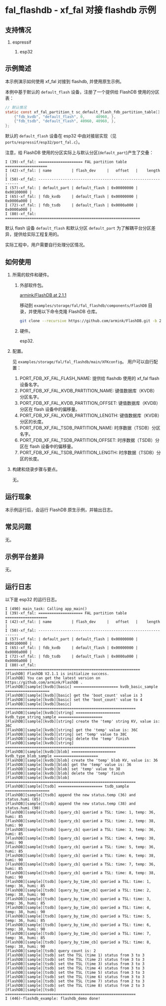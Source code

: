 # fal_flashdb - xf_fal 对接 flashdb 示例

## 支持情况

1.  espressif

    1.  esp32

## 示例简述

本示例演示如何使用 xf_fal 对接到 flashdb, 并使用原生示例。

本例中基于默认的 `default_flash` 设备，注册了一个提供给 FlashDB 使用的分区表：

```c
// 默认情况
static const xf_fal_partition_t sc_default_flash_fdb_partition_table[] = {
    {"fdb_kvdb", "default_flash", 0,     40960, },
    {"fdb_tsdb", "default_flash", 40960, 40960, },
};
```

默认的 `default_flash` 设备在 esp32 中由对接层实现（见 `ports/espressif/esp32/port_fal.c`）。

注意，给 FlashDB 使用的分区实际上与默认分区(`default_part`)产生了交叠：

```log
I (39)-xf_fal: ==================== FAL partition table ===================
I (42)-xf_fal: | name         | flash_dev     |   offset   |    length  |
I (50)-xf_fal: -------------------------------------------------------------
I (57)-xf_fal: | default_part | default_flash | 0x00000000 | 0x00100000 |
I (65)-xf_fal: | fdb_kvdb     | default_flash | 0x00000000 | 0x0000a000 |
I (72)-xf_fal: | fdb_tsdb     | default_flash | 0x0000a000 | 0x0000a000 |
I (80)-xf_fal: =============================================================
```

默认 flash 设备 `default_flash` 和默认分区 `default_part` 为了解耦平台分区差异，提供给实际工程复用的。

实际工程中，用户需要自行处理分区情况。

## 如何使用

1.  所需的软件和硬件。

    1.  外部软件包。

        [armink/FlashDB at 2.1.1](https://github.com/armink/FlashDB/tree/2.1.1)

        移动到 `examples/storage/fal/fal_flashdb/components/FlashDB` 目录，并使用以下命令克隆 FlashDB 仓库。

        ```bash
        git clone --recursive https://github.com/armink/FlashDB.git -b 2.1.1
        ```

    1.  硬件。

        esp32.

1.  配置。

    见 `examples/storage/fal/fal_flashdb/main/XFKconfig`。
    用户可以自行配置：

    1.  PORT_FDB_XF_FAL_FLASH_NAME: 提供给 flashdb 使用的 xf_fal flash 设备名字。
    1.  PORT_FDB_XF_FAL_KVDB_PARTITION_NAME: 键值数据库（KVDB）分区名字。
    1.  PORT_FDB_XF_FAL_KVDB_PARTITION_OFFSET: 键值数据库（KVDB）分区在 flash 设备中的偏移量。
    1.  PORT_FDB_XF_FAL_KVDB_PARTITION_LENGTH: 键值数据库（KVDB）分区的长度。
    1.  PORT_FDB_XF_FAL_TSDB_PARTITION_NAME: 时序数据（TSDB）分区名字。
    1.  PORT_FDB_XF_FAL_TSDB_PARTITION_OFFSET: 时序数据（TSDB）分区在 flash 设备中的偏移量。
    1.  PORT_FDB_XF_FAL_TSDB_PARTITION_LENGTH: 时序数据（TSDB）分区的长度。

1.  构建和烧录步骤与要点。

    无。

## 运行现象

本示例运行后，会运行 FlashDB 原生示例，并输出日志。

## 常见问题

无。

## 示例平台差异

无。

## 运行日志

以下是 esp32 的运行日志。

```
I (490) main_task: Calling app_main()
I (39)-xf_fal: ==================== FAL partition table ===================
I (42)-xf_fal: | name         | flash_dev     |   offset   |    length  |
I (50)-xf_fal: -------------------------------------------------------------
I (57)-xf_fal: | default_part | default_flash | 0x00000000 | 0x00100000 |
I (65)-xf_fal: | fdb_kvdb     | default_flash | 0x00000000 | 0x0000a000 |
I (72)-xf_fal: | fdb_tsdb     | default_flash | 0x0000a000 | 0x0000a000 |
I (80)-xf_fal: =============================================================
[FlashDB] FlashDB V2.1.1 is initialize success.
[FlashDB] You can get the latest version on https://github.com/armink/FlashDB .
[FlashDB][sample][kvdb][basic] ==================== kvdb_basic_sample ====================
[FlashDB][sample][kvdb][basic] get the 'boot_count' value is 3
[FlashDB][sample][kvdb][basic] set the 'boot_count' value to 4
[FlashDB][sample][kvdb][basic] ===========================================================
[FlashDB][sample][kvdb][string] ==================== kvdb_type_string_sample ====================
[FlashDB][sample][kvdb][string] create the 'temp' string KV, value is: 36C
[FlashDB][sample][kvdb][string] get the 'temp' value is: 36C
[FlashDB][sample][kvdb][string] set 'temp' value to 38C
[FlashDB][sample][kvdb][string] delete the 'temp' finish
[FlashDB][sample][kvdb][string] ===========================================================
[FlashDB][sample][kvdb][blob] ==================== kvdb_type_blob_sample ====================
[FlashDB][sample][kvdb][blob] create the 'temp' blob KV, value is: 36
[FlashDB][sample][kvdb][blob] get the 'temp' value is: 36
[FlashDB][sample][kvdb][blob] set 'temp' value to 38
[FlashDB][sample][kvdb][blob] delete the 'temp' finish
[FlashDB][sample][kvdb][blob] ===========================================================
[FlashDB][sample][tsdb] ==================== tsdb_sample ====================
[FlashDB][sample][tsdb] append the new status.temp (36) and status.humi (85)
[FlashDB][sample][tsdb] append the new status.temp (38) and status.humi (90)
[FlashDB][sample][tsdb] [query_cb] queried a TSL: time: 1, temp: 36, humi: 85
[FlashDB][sample][tsdb] [query_cb] queried a TSL: time: 2, temp: 38, humi: 90
[FlashDB][sample][tsdb] [query_cb] queried a TSL: time: 3, temp: 36, humi: 85
[FlashDB][sample][tsdb] [query_cb] queried a TSL: time: 4, temp: 38, humi: 90
[FlashDB][sample][tsdb] [query_cb] queried a TSL: time: 5, temp: 36, humi: 85
[FlashDB][sample][tsdb] [query_cb] queried a TSL: time: 6, temp: 38, humi: 90
[FlashDB][sample][tsdb] [query_cb] queried a TSL: time: 7, temp: 36, humi: 85
[FlashDB][sample][tsdb] [query_cb] queried a TSL: time: 8, temp: 38, humi: 90
[FlashDB][sample][tsdb] [query_by_time_cb] queried a TSL: time: 1, temp: 36, humi: 85
[FlashDB][sample][tsdb] [query_by_time_cb] queried a TSL: time: 2, temp: 38, humi: 90
[FlashDB][sample][tsdb] [query_by_time_cb] queried a TSL: time: 3, temp: 36, humi: 85
[FlashDB][sample][tsdb] [query_by_time_cb] queried a TSL: time: 4, temp: 38, humi: 90
[FlashDB][sample][tsdb] [query_by_time_cb] queried a TSL: time: 5, temp: 36, humi: 85
[FlashDB][sample][tsdb] [query_by_time_cb] queried a TSL: time: 6, temp: 38, humi: 90
[FlashDB][sample][tsdb] [query_by_time_cb] queried a TSL: time: 7, temp: 36, humi: 85
[FlashDB][sample][tsdb] [query_by_time_cb] queried a TSL: time: 8, temp: 38, humi: 90
[FlashDB][sample][tsdb] query count is: 2
[FlashDB][sample][tsdb] set the TSL (time 1) status from 3 to 3
[FlashDB][sample][tsdb] set the TSL (time 2) status from 3 to 3
[FlashDB][sample][tsdb] set the TSL (time 3) status from 3 to 3
[FlashDB][sample][tsdb] set the TSL (time 4) status from 3 to 3
[FlashDB][sample][tsdb] set the TSL (time 5) status from 3 to 3
[FlashDB][sample][tsdb] set the TSL (time 6) status from 3 to 3
[FlashDB][sample][tsdb] set the TSL (time 7) status from 2 to 3
[FlashDB][sample][tsdb] set the TSL (time 8) status from 2 to 3
[FlashDB][sample][tsdb] ===========================================================
I (446)-flashdb_example: flashdb_demo done!
```
